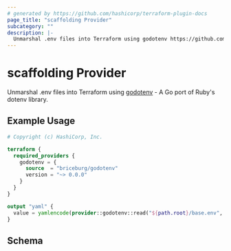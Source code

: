 ```yaml
---
# generated by https://github.com/hashicorp/terraform-plugin-docs
page_title: "scaffolding Provider"
subcategory: ""
description: |-
  Unmarshal .env files into Terraform using godotenv https://github.com/joho/godotenv - A Go port of Ruby's dotenv library.
---
```


# scaffolding Provider

Unmarshal .env files into Terraform using [godotenv](https://github.com/joho/godotenv) - A Go port of Ruby's dotenv library.

## Example Usage

```terraform
# Copyright (c) HashiCorp, Inc.

terraform {
  required_providers {
    godotenv = {
      source  = "briceburg/godotenv"
      version = "~> 0.0.0"
    }
  }
}

output "yaml" {
  value = yamlencode(provider::godotenv::read("${path.root}/base.env", "production.env"))
}
```

<!-- schema generated by tfplugindocs -->
## Schema
